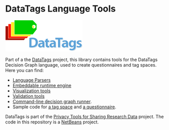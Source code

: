 DataTags Language Tools
============

![DataTags Logo](DataTagsLib/DOCS/datatags-logo-large.png)

Part of a the [DataTags](http://datatags.org) project, this library contains tools for the DataTags Decision Graph language, used to create questionnaires and tag spaces. Here you can find:

* [Language Parsers](DataTagsLib/src/edu/harvard/iq/datatags/parser)
* [Embeddable runtime engine](DataTagsLib/src/edu/harvard/iq/datatags/runtime/RuntimeEngine.java)
* [Visualization tools](DataTagsLib/src/edu/harvard/iq/datatags/visualizers/graphviz)
* [Validation tools](DataTagsLib/src/edu/harvard/iq/datatags/tools)
* [Command-line decision graph runner](DataTagsLib/src/edu/harvard/iq/datatags/mains/DecisionGraphCliRunner.java).
* Sample code for [a tag space](DataTagsLib/WORK/dtl/0.8/definitions.ts) and [a questionnaire](DataTagsLib/WORK/dtl/0.8/questionnaire.dg).

DataTags is part of the [Privacy Tools for Sharing Research Data](http://privacytools.seas.harvard.edu) project. The code in this repository is a [NetBeans](http://netbeans.org) project.


<!-- [![Documentation Status](http://readthedocs.org/projects/datatagginglibrary/badge/?version=latest)](http://datatagginglibrary.readthedocs.org/en/latest/?badge=latest) -->
